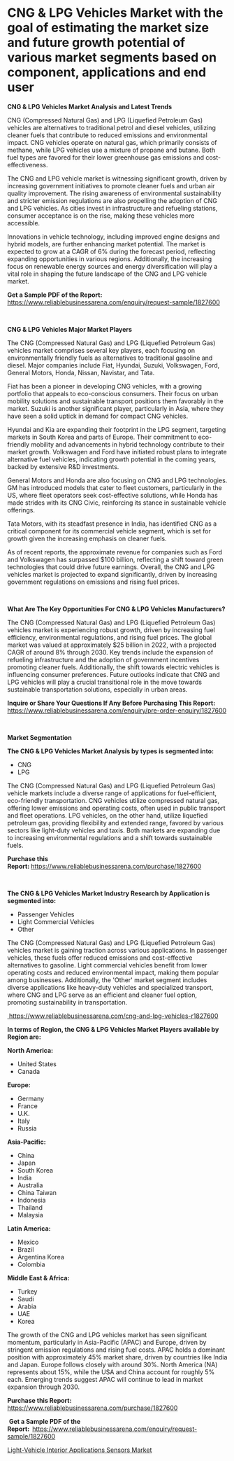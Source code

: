 <p><h1>CNG & LPG Vehicles Market with the goal of estimating the market size and future growth potential of various market segments based on component, applications and end user</h1></p><p><strong>CNG & LPG Vehicles Market Analysis and Latest Trends</strong></p>
<p><p>CNG (Compressed Natural Gas) and LPG (Liquefied Petroleum Gas) vehicles are alternatives to traditional petrol and diesel vehicles, utilizing cleaner fuels that contribute to reduced emissions and environmental impact. CNG vehicles operate on natural gas, which primarily consists of methane, while LPG vehicles use a mixture of propane and butane. Both fuel types are favored for their lower greenhouse gas emissions and cost-effectiveness.</p><p>The CNG and LPG vehicle market is witnessing significant growth, driven by increasing government initiatives to promote cleaner fuels and urban air quality improvement. The rising awareness of environmental sustainability and stricter emission regulations are also propelling the adoption of CNG and LPG vehicles. As cities invest in infrastructure and refueling stations, consumer acceptance is on the rise, making these vehicles more accessible.</p><p>Innovations in vehicle technology, including improved engine designs and hybrid models, are further enhancing market potential. The market is expected to grow at a CAGR of 6% during the forecast period, reflecting expanding opportunities in various regions. Additionally, the increasing focus on renewable energy sources and energy diversification will play a vital role in shaping the future landscape of the CNG and LPG vehicle market.</p></p>
<p><strong>Get a Sample PDF of the Report:&nbsp;</strong> <a href="https://www.reliablebusinessarena.com/enquiry/request-sample/1827600?utm_campaign=2530&utm_medium=2&utm_source=Github&utm_content=ia&utm_term=31032025&utm_id=cng-lpg-vehicles">https://www.reliablebusinessarena.com/enquiry/request-sample/1827600</a></p>
<p>&nbsp;</p>
<p><strong>CNG & LPG Vehicles Major Market Players</strong></p>
<p><p>The CNG (Compressed Natural Gas) and LPG (Liquefied Petroleum Gas) vehicles market comprises several key players, each focusing on environmentally friendly fuels as alternatives to traditional gasoline and diesel. Major companies include Fiat, Hyundai, Suzuki, Volkswagen, Ford, General Motors, Honda, Nissan, Navistar, and Tata.</p><p>Fiat has been a pioneer in developing CNG vehicles, with a growing portfolio that appeals to eco-conscious consumers. Their focus on urban mobility solutions and sustainable transport positions them favorably in the market. Suzuki is another significant player, particularly in Asia, where they have seen a solid uptick in demand for compact CNG vehicles.</p><p>Hyundai and Kia are expanding their footprint in the LPG segment, targeting markets in South Korea and parts of Europe. Their commitment to eco-friendly mobility and advancements in hybrid technology contribute to their market growth. Volkswagen and Ford have initiated robust plans to integrate alternative fuel vehicles, indicating growth potential in the coming years, backed by extensive R&D investments.</p><p>General Motors and Honda are also focusing on CNG and LPG technologies. GM has introduced models that cater to fleet customers, particularly in the US, where fleet operators seek cost-effective solutions, while Honda has made strides with its CNG Civic, reinforcing its stance in sustainable vehicle offerings.</p><p>Tata Motors, with its steadfast presence in India, has identified CNG as a critical component for its commercial vehicle segment, which is set for growth given the increasing emphasis on cleaner fuels.</p><p>As of recent reports, the approximate revenue for companies such as Ford and Volkswagen has surpassed $100 billion, reflecting a shift toward green technologies that could drive future earnings. Overall, the CNG and LPG vehicles market is projected to expand significantly, driven by increasing government regulations on emissions and rising fuel prices.</p></p>
<p>&nbsp;</p>
<p><strong>What Are The Key Opportunities For CNG & LPG Vehicles Manufacturers?</strong></p>
<p><p>The CNG (Compressed Natural Gas) and LPG (Liquefied Petroleum Gas) vehicles market is experiencing robust growth, driven by increasing fuel efficiency, environmental regulations, and rising fuel prices. The global market was valued at approximately $25 billion in 2022, with a projected CAGR of around 8% through 2030. Key trends include the expansion of refueling infrastructure and the adoption of government incentives promoting cleaner fuels. Additionally, the shift towards electric vehicles is influencing consumer preferences. Future outlooks indicate that CNG and LPG vehicles will play a crucial transitional role in the move towards sustainable transportation solutions, especially in urban areas.</p></p>
<p><strong>Inquire or Share Your Questions If Any Before Purchasing This Report:</strong> <a href="https://www.reliablebusinessarena.com/enquiry/pre-order-enquiry/1827600?utm_campaign=2530&utm_medium=2&utm_source=Github&utm_content=ia&utm_term=31032025&utm_id=cng-lpg-vehicles">https://www.reliablebusinessarena.com/enquiry/pre-order-enquiry/1827600</a></p>
<p>&nbsp;</p>
<p><strong>Market Segmentation</strong></p>
<p><strong>The CNG & LPG Vehicles Market Analysis by types is segmented into:</strong></p>
<p><ul><li>CNG</li><li>LPG</li></ul></p>
<p><p>The CNG (Compressed Natural Gas) and LPG (Liquefied Petroleum Gas) vehicle markets include a diverse range of applications for fuel-efficient, eco-friendly transportation. CNG vehicles utilize compressed natural gas, offering lower emissions and operating costs, often used in public transport and fleet operations. LPG vehicles, on the other hand, utilize liquefied petroleum gas, providing flexibility and extended range, favored by various sectors like light-duty vehicles and taxis. Both markets are expanding due to increasing environmental regulations and a shift towards sustainable fuels.</p></p>
<p><strong>Purchase this Report:&nbsp;</strong><a href="https://www.reliablebusinessarena.com/purchase/1827600?utm_campaign=2530&utm_medium=2&utm_source=Github&utm_content=ia&utm_term=31032025&utm_id=cng-lpg-vehicles">https://www.reliablebusinessarena.com/purchase/1827600</a></p>
<p>&nbsp;</p>
<p><strong>The CNG & LPG Vehicles Market Industry Research by Application is segmented into:</strong></p>
<p><ul><li>Passenger Vehicles</li><li>Light Commercial Vehicles</li><li>Other</li></ul></p>
<p><p>The CNG (Compressed Natural Gas) and LPG (Liquefied Petroleum Gas) vehicles market is gaining traction across various applications. In passenger vehicles, these fuels offer reduced emissions and cost-effective alternatives to gasoline. Light commercial vehicles benefit from lower operating costs and reduced environmental impact, making them popular among businesses. Additionally, the 'Other' market segment includes diverse applications like heavy-duty vehicles and specialized transport, where CNG and LPG serve as an efficient and cleaner fuel option, promoting sustainability in transportation.</p></p>
<p><a href="https://www.reliablebusinessarena.com/cng-and-lpg-vehicles-r1827600?utm_campaign=2530&utm_medium=2&utm_source=Github&utm_content=ia&utm_term=31032025&utm_id=cng-lpg-vehicles">&nbsp;https://www.reliablebusinessarena.com/cng-and-lpg-vehicles-r1827600</a></p>
<p><strong>In terms of Region, the CNG & LPG Vehicles Market Players available by Region are:</strong></p>
<p>
    <p> <strong> North America: </strong>
        <ul>
            <li>United States</li>
            <li>Canada</li>
        </ul>
        </p> 
    <p> <strong> Europe: </strong>
        <ul>
            <li>Germany</li>
            <li>France</li>
            <li>U.K.</li>
            <li>Italy</li>
            <li>Russia</li>
        </ul>
        </p> 
    <p> <strong> Asia-Pacific: </strong>
        <ul>
            <li>China</li>
            <li>Japan</li>
            <li>South Korea</li>
            <li>India</li>
            <li>Australia</li>
            <li>China Taiwan</li>
            <li>Indonesia</li>
            <li>Thailand</li>
            <li>Malaysia</li>
        </ul>
        </p> 
    <p> <strong> Latin America: </strong>
        <ul>
            <li>Mexico</li>
            <li>Brazil</li>
            <li>Argentina Korea</li>
            <li>Colombia</li>
        </ul>
        </p> 
    <p> <strong> Middle East & Africa: </strong>
        <ul>
            <li>Turkey</li>
            <li>Saudi</li>
            <li>Arabia</li>
            <li>UAE</li>
            <li>Korea</li>
        </ul>
    </p>
    </p>
<p><p>The growth of the CNG and LPG vehicles market has seen significant momentum, particularly in Asia-Pacific (APAC) and Europe, driven by stringent emission regulations and rising fuel costs. APAC holds a dominant position with approximately 45% market share, driven by countries like India and Japan. Europe follows closely with around 30%. North America (NA) represents about 15%, while the USA and China account for roughly 5% each. Emerging trends suggest APAC will continue to lead in market expansion through 2030.</p></p>
<p><strong>Purchase this Report: </strong><a href="https://www.reliablebusinessarena.com/purchase/1827600?utm_campaign=2530&utm_medium=2&utm_source=Github&utm_content=ia&utm_term=31032025&utm_id=cng-lpg-vehicles">https://www.reliablebusinessarena.com/purchase/1827600</a></p>
<p>&nbsp;<strong>Get a Sample PDF of the Report:&nbsp;&nbsp;</strong><a href="https://www.reliablebusinessarena.com/enquiry/request-sample/1827600?utm_campaign=2530&utm_medium=2&utm_source=Github&utm_content=ia&utm_term=31032025&utm_id=cng-lpg-vehicles">https://www.reliablebusinessarena.com/enquiry/request-sample/1827600</a></p>
<p><strong></strong></p>
<p><p><a href="https://github.com/ParvinKhatun77/Market-Research-Report-List-2/blob/main/light-vehicle-interior-applications-sensors-market.md?utm_campaign=2530&utm_medium=2&utm_source=Github&utm_content=ia&utm_term=31032025&utm_id=cng-lpg-vehicles">Light-Vehicle Interior Applications Sensors Market</a></p></p>